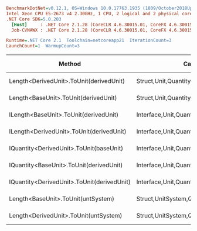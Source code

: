 ``` ini

BenchmarkDotNet=v0.12.1, OS=Windows 10.0.17763.1935 (1809/October2018Update/Redstone5), VM=Hyper-V
Intel Xeon CPU E5-2673 v4 2.30GHz, 1 CPU, 2 logical and 2 physical cores
.NET Core SDK=5.0.203
  [Host]     : .NET Core 2.1.28 (CoreCLR 4.6.30015.01, CoreFX 4.6.30015.01), X64 RyuJIT
  Job-CVNAWX : .NET Core 2.1.28 (CoreCLR 4.6.30015.01, CoreFX 4.6.30015.01), X64 RyuJIT

Runtime=.NET Core 2.1  Toolchain=netcoreapp21  IterationCount=3  
LaunchCount=1  WarmupCount=3  

```
|                                     Method |                                  Categories |      Mean |      Error |    StdDev |    StdErr |       Min |       Max |    Median | Ratio | MannWhitney(5%) | RatioSD |  Gen 0 | Gen 1 | Gen 2 | Allocated |
|------------------------------------------- |-------------------------------------------- |----------:|-----------:|----------:|----------:|----------:|----------:|----------:|------:|---------------- |--------:|-------:|------:|------:|----------:|
|    Length&lt;DerivedUnit&gt;.ToUnit(derivedUnit) |       Struct,Unit,Quantity,Micro,Conversion |  20.86 ns |  11.858 ns |  0.650 ns |  0.375 ns |  20.29 ns |  21.57 ns |  20.74 ns |  0.85 |               ? |    0.01 |      - |     - |     - |         - |
|       Length&lt;BaseUnit&gt;.ToUnit(derivedUnit) |       Struct,Unit,Quantity,Micro,Conversion |  24.50 ns |   8.985 ns |  0.492 ns |  0.284 ns |  24.15 ns |  25.07 ns |  24.29 ns |  1.00 |            Base |    0.00 |      - |     - |     - |         - |
|      ILength&lt;BaseUnit&gt;.ToUnit(derivedUnit) |    Interface,Unit,Quantity,Micro,Conversion |  28.89 ns |  20.390 ns |  1.118 ns |  0.645 ns |  27.63 ns |  29.77 ns |  29.27 ns |  1.18 |               ? |    0.03 | 0.0049 |     - |     - |      32 B |
|   ILength&lt;DerivedUnit&gt;.ToUnit(derivedUnit) |    Interface,Unit,Quantity,Micro,Conversion |  29.50 ns |   7.017 ns |  0.385 ns |  0.222 ns |  29.07 ns |  29.80 ns |  29.63 ns |  1.20 |               ? |    0.02 | 0.0049 |     - |     - |      32 B |
|    IQuantity&lt;DerivedUnit&gt;.ToUnit(baseUnit) |    Interface,Unit,Quantity,Micro,Conversion | 108.10 ns |  22.023 ns |  1.207 ns |  0.697 ns | 107.23 ns | 109.48 ns | 107.58 ns |  4.41 |               ? |    0.04 | 0.0046 |     - |     - |      32 B |
|    IQuantity&lt;BaseUnit&gt;.ToUnit(derivedUnit) |    Interface,Unit,Quantity,Micro,Conversion | 117.59 ns |  81.579 ns |  4.472 ns |  2.582 ns | 113.28 ns | 122.21 ns | 117.28 ns |  4.80 |               ? |    0.20 | 0.0043 |     - |     - |      33 B |
| IQuantity&lt;DerivedUnit&gt;.ToUnit(derivedUnit) |    Interface,Unit,Quantity,Micro,Conversion | 139.27 ns | 119.570 ns |  6.554 ns |  3.784 ns | 131.96 ns | 144.61 ns | 141.25 ns |  5.68 |               ? |    0.19 | 0.0041 |     - |     - |      32 B |
|         Length&lt;BaseUnit&gt;.ToUnit(untSystem) | Struct,UnitSystem,Quantity,Micro,Conversion | 517.62 ns | 185.884 ns | 10.189 ns |  5.883 ns | 505.98 ns | 524.94 ns | 521.95 ns | 21.13 |               ? |    0.53 | 0.0281 |     - |     - |     192 B |
|      Length&lt;DerivedUnit&gt;.ToUnit(untSystem) | Struct,UnitSystem,Quantity,Micro,Conversion | 639.71 ns | 463.644 ns | 25.414 ns | 14.673 ns | 610.57 ns | 657.33 ns | 651.22 ns | 26.11 |               ? |    1.05 | 0.0281 |     - |     - |     192 B |
